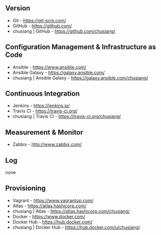 ## Version

* Git - https://git-scm.com/
 * GitHub - https://github.com/
  * chusiang | GitHub - https://github.com/chusiang/


## Configuration Management & Infrastructure as Code

* Ansible - https://www.ansible.com/
 * Ansible Galaxy - https://galaxy.ansible.com/
 * chusiang | Ansible Galaxy - https://galaxy.ansible.com/chusiang/


## Continuous Integration

* Jenkins - https://jenkins.io/
* Travis CI - https://travis-ci.org/
 * chusiang | Travis CI - https://travis-ci.org/chusiang/

## Measurement & Monitor

* Zabbix - http://www.zabbix.com/

## Log

none

## Provisioning

* Vagrant - https://www.vagrantup.com/
 * Atlas - https://atlas.hashicorp.com/
 * chusiang | Atlas - https://atlas.hashicorp.com/chusiang/
* Docker - https://www.docker.com/
 * Docker Hub - https://hub.docker.com/
 * chusiang | Docker Hub - https://hub.docker.com/u/chusiang/
